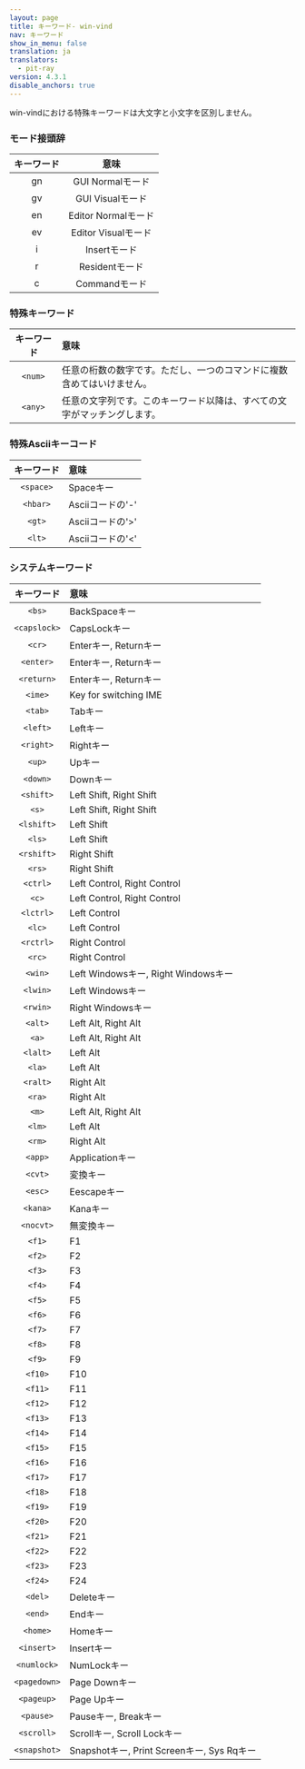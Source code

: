 ```yaml
---
layout: page
title: キーワード- win-vind
nav: キーワード
show_in_menu: false
translation: ja
translators:
  - pit-ray
version: 4.3.1
disable_anchors: true
---
```


win-vindにおける特殊キーワードは大文字と小文字を区別しません。

### モード接頭辞

|キーワード|意味|
|:---:|:---:|
|gn|GUI Normalモード|
|gv|GUI Visualモード|
|en|Editor Normalモード|
|ev|Editor Visualモード|
|i|Insertモード|
|r|Residentモード|
|c|Commandモード|

### 特殊キーワード  

|キーワード|意味|
|:---:|:---|
|`<num>`|任意の桁数の数字です。ただし、一つのコマンドに複数含めてはいけません。|
|`<any>`|任意の文字列です。このキーワード以降は、すべての文字がマッチングします。|


### 特殊Asciiキーコード

|キーワード|意味|
|:---:|:---|
|`<space>`|Spaceキー|
|`<hbar>`|Asciiコードの'-'|
|`<gt>`|Asciiコードの'&gt;'|
|`<lt>`|Asciiコードの'&lt;'|

 
### システムキーワード  

|キーワード|意味|
|:---:|:---|
|`<bs>`|BackSpaceキー|
|`<capslock>`|CapsLockキー|
|`<cr>`|Enterキー, Returnキー|
|`<enter>`|Enterキー, Returnキー|
|`<return>`|Enterキー, Returnキー|
|`<ime>`|Key for switching IME|
|`<tab>`|Tabキー|
|`<left>`|Leftキー|
|`<right>`|Rightキー|
|`<up>`|Upキー|
|`<down>`|Downキー|
|`<shift>`|Left Shift, Right Shift|
|`<s>`|Left Shift, Right Shift|
|`<lshift>`|Left Shift|
|`<ls>`|Left Shift|
|`<rshift>`|Right Shift|
|`<rs>`|Right Shift|
|`<ctrl>`|Left Control, Right Control|
|`<c>`|Left Control, Right Control|
|`<lctrl>`|Left Control|
|`<lc>`|Left Control|
|`<rctrl>`|Right Control|
|`<rc>`|Right Control|
|`<win>`|Left Windowsキー, Right Windowsキー|
|`<lwin>`|Left Windowsキー|
|`<rwin>`|Right Windowsキー|
|`<alt>`|Left Alt, Right Alt|
|`<a>`|Left Alt, Right Alt|
|`<lalt>`|Left Alt|
|`<la>`|Left Alt|
|`<ralt>`|Right Alt|
|`<ra>`|Right Alt|
|`<m>`|Left Alt, Right Alt|
|`<lm>`|Left Alt|
|`<rm>`|Right Alt|
|`<app>`|Applicationキー|
|`<cvt>`|変換キー|
|`<esc>`|Eescapeキー|
|`<kana>`|Kanaキー|
|`<nocvt>`|無変換キー|
|`<f1>`|F1|
|`<f2>`|F2|
|`<f3>`|F3|
|`<f4>`|F4|
|`<f5>`|F5|
|`<f6>`|F6|
|`<f7>`|F7|
|`<f8>`|F8|
|`<f9>`|F9|
|`<f10>`|F10|
|`<f11>`|F11|
|`<f12>`|F12|
|`<f13>`|F13|
|`<f14>`|F14|
|`<f15>`|F15|
|`<f16>`|F16|
|`<f17>`|F17|
|`<f18>`|F18|
|`<f19>`|F19|
|`<f20>`|F20|
|`<f21>`|F21|
|`<f22>`|F22|
|`<f23>`|F23|
|`<f24>`|F24|
|`<del>`|Deleteキー|
|`<end>`|Endキー|
|`<home>`|Homeキー|
|`<insert>`|Insertキー|
|`<numlock>`|NumLockキー|
|`<pagedown>`|Page Downキー|
|`<pageup>`|Page Upキー|
|`<pause>`|Pauseキー, Breakキー|
|`<scroll>`|Scrollキー, Scroll Lockキー|
|`<snapshot>`|Snapshotキー, Print Screenキー, Sys Rqキー|

<br>
<br>
<br>
<br>
